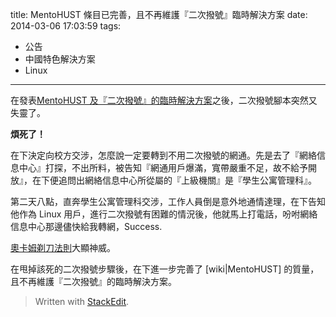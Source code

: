 title: MentoHUST 條目已完善，且不再維護『二次撥號』臨時解決方案
date: 2014-03-06 17:03:59
tags:
- 公告
- 中國特色解決方案
- Linux
---
在發表[MentoHUST 及『二次撥號』的臨時解決方案][1]之後，二次撥號腳本突然又失靈了。

**煩死了！**

在下決定向校方交涉，怎麼說一定要轉到不用二次撥號的網通。先是去了『網絡信息中心』打探，不出所料，被告知『網通用戶爆滿，寬帶嚴重不足，故不給予開放』，在下便追問出網絡信息中心所從屬的『上級機關』是『學生公寓管理科』。

第二天八點，直奔學生公寓管理科交涉，工作人員倒是意外地通情達理，在下告知他作為 Linux 用戶，進行二次撥號有困難的情況後，他就馬上打電話，吩咐網絡信息中心那邊儘快給我轉網，Success.

[奧卡姆剃刀法則][2]大顯神威。

在甩掉該死的二次撥號步驟後，在下進一步完善了 [wiki|MentoHUST] 的質量，且不再維護『二次撥號』的臨時解決方案。


> Written with [StackEdit](https://stackedit.io/).


  [1]: http://arch.acgtyrant.com/2014/02/23/mentohust-and-l2tp/
  [2]: http://arch.acgtyrant.com/2014/02/27/ockham-razor/
